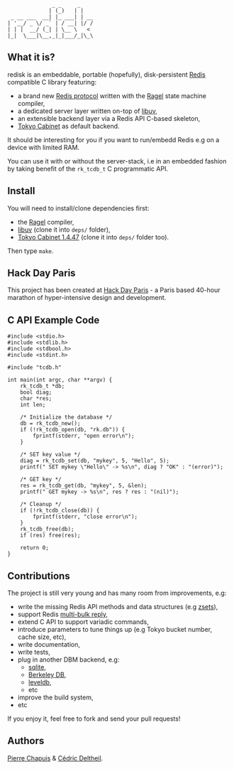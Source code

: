                   _ _     _    
                 | (_)   | |   
     _ __ ___  __| |_ ___| | __
    | '__/ _ \/ _` | / __| |/ /
    | | |  __/ (_| | \__ \   < 
    |_|  \___|\__,_|_|___/_|\_\
                           

## What it is?

redisk is an embeddable, portable (hopefully), disk-persistent [Redis](http://redis.io/) compatible C library
featuring:

* a brand new [Redis protocol](http://redis.io/topics/protocol) written with the [Ragel](http://www.complang.org/ragel/) state machine compiler,
* a dedicated server layer written on-top of [libuv](https://github.com/joyent/libuv),
* an extensible backend layer via a Redis API C-based skeleton,
* [Tokyo Cabinet](http://fallabs.com/tokyocabinet/) as default backend.

It should be interesting for you if you want to run/embedd Redis e.g on a device with limited RAM.

You can use it with or without the server-stack, i.e in an embedded fashion by
taking benefit of the `rk_tcdb_t` C programmatic API.

## Install

You will need to install/clone dependencies first:

* the [Ragel](http://www.complang.org/ragel/) compiler,
* [libuv](https://github.com/joyent/libuv) (clone it into `deps/` folder),
* [Tokyo Cabinet 1.4.47](http://fallabs.com/tokyocabinet/) (clone it into `deps/` folder too).

Then type `make`.

## Hack Day Paris

This project has been created at [Hack Day Paris](http://hackdayparis.org/) - a Paris based 40-hour marathon of hyper-intensive design and development.

## C API Example Code

    #include <stdio.h>
    #include <stdlib.h>
    #include <stdbool.h>
    #include <stdint.h>
    
    #include "tcdb.h"
    
    int main(int argc, char **argv) {
        rk_tcdb_t *db;
        bool diag;
        char *res;
        int len;
        
        /* Initialize the database */
        db = rk_tcdb_new();
        if (!rk_tcdb_open(db, "rk.db")) {
            fprintf(stderr, "open error\n");
        }
        
        /* SET key value */
        diag = rk_tcdb_set(db, "mykey", 5, "Hello", 5);
        printf(" SET mykey \"Hello\" -> %s\n", diag ? "OK" : "(error)");
        
        /* GET key */
        res = rk_tcdb_get(db, "mykey", 5, &len);
        printf(" GET mykey -> %s\n", res ? res : "(nil)");
        
        /* Cleanup */
        if (!rk_tcdb_close(db)) {
            fprintf(stderr, "close error\n");
        }
        rk_tcdb_free(db);
        if (res) free(res);
        
        return 0;
    }

## Contributions

The project is still very young and has many room from improvements, e.g:

* write the missing Redis API methods and data structures (e.g [zsets](http://redis.io/commands#sorted_set)),
* support Redis [multi-bulk reply](http://redis.io/topics/protocol#multi-bulk-reply),
* extend C API to support variadic commands,
* introduce parameters to tune things up (e.g Tokyo bucket number, cache size, etc),
* write documentation,
* write tests,
* plug in another DBM backend, e.g:
  * [sqlite](http://www.sqlite.org/),
  * [Berkeley DB](http://www.oracle.com/technology/products/berkeley-db),
  * [leveldb](http://code.google.com/p/leveldb/),
  * etc
* improve the build system,
* etc

If you enjoy it, feel free to fork and send your pull requests!

## Authors

[Pierre Chapuis](http://twitter.com/pchapuis) & [Cédric Deltheil](http://about.me/deltheil).
